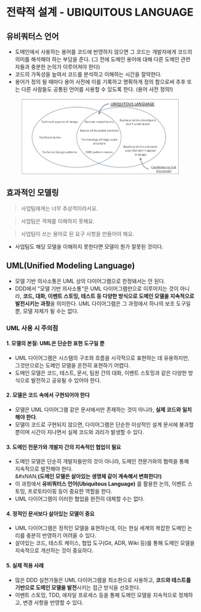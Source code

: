 # 전략적 설계 - UBIQUITOUS LANGUAGE

## 유비쿼터스 언어

* 도메인에서 사용하는 용어를 코드에 반영하지 않으면 그 코드는 개발자에게 코드의 의미를 해석해야 하는 부담을 준다. (그 전에 도메인 용어에 대해 다른 도메인 관련자들과 충분한 논의가 이루어져야 한다)&#x20;
* 코드의 가독성을 높여서 코드를 분석하고 이해하는 시간을 절약한다.
* 용어가 정의 될 때마다 용어 사전에 이를 기록하고 명확하게 정의 함으로써 추후 또는 다른 사람들도 공통된 언어를 사용할 수 있도록 한다. (용어 사전 정의!)&#x20;

<figure><img src="../../../../../.gitbook/assets/image.png" alt=""><figcaption></figcaption></figure>

## 효과적인 모델링&#x20;

> 사업팀에게는 너무 추상적이라서요.

> 사업팀은 객체를 이해하지 못해요.

> 사업팀이 쓰는 용어로 된 요구 사항을 만들어야 해요.

* 사업팀도 해당 모델을 이해하지 못한다면 모델이 뭔가 잘못된 것이다.

## UML(Unified Modeling Language)

* 모델 기반 의사소통은 UML 상의 다이어그램으로 한정돼서는 안 된다.
* DDD에서 "모델 기반 의사소통"은 UML 다이어그램만으로 이루어지는 것이 아니라, **코드, 대화, 이벤트 스토밍, 테스트 등 다양한 방식으로 도메인 모델을 지속적으로 발전시키는 과정**을 의미한다. UML 다이어그램은 그 과정에서 하나의 보조 도구일 뿐, 모델 자체가 될 수는 없다.

### UML 사용 시 주의점

#### 1. 모델의 본질: UML은 단순한 표현 도구일 뿐

* UML 다이어그램은 시스템의 구조와 흐름을 시각적으로 표현하는 데 유용하지만, 그것만으로는 도메인 모델을 온전히 표현하기 어렵다.
* 도메인 모델은 코드, 테스트, 문서, 팀원 간의 대화, 이벤트 스토밍과 같은 다양한 방식으로 발전하고 공유될 수 있어야 한다.

#### 2. **모델은 코드 속에서 구현되어야 한다**

* 모델은 UML 다이어그램 같은 문서에서만 존재하는 것이 아니라, **실제 코드와 일치해야 한다**.
* 모델이 코드로 구현되지 않으면, 다이어그램은 단순한 이상적인 설계 문서에 불과할 뿐이며 시간이 지나면서 실제 코드와 괴리가 발생할 수 있다.

#### 3. 도메인 전문가와 개발자 간의 지속적인 협업이 필요

* 도메인 모델은 단순히 개발자들만의 것이 아니라, 도메인 전문가와의 협력을 통해 지속적으로 발전해야 한다.\
  &#xNAN;**(도메인 모델은 살아있는 생명체 같이 계속해서 변화한다!)**&#x20;
* 이 과정에서 **유비쿼터스 언어(Ubiquitous Language)** 를 활용한 논의, 이벤트 스토밍, 프로토타이핑 등이 중요한 역할을 한다.
* UML 다이어그램이 이러한 협업을 완전히 대체할 수는 없다.

#### 4. **정적인 문서보다 살아있는 모델이 중요**

* UML 다이어그램은 정적인 모델을 표현하는데, 이는 현실 세계의 복잡한 도메인 논리를 충분히 반영하기 어려울 수 있다.
* 살아있는 코드, 테스트 케이스, 협업 도구(Git, ADR, Wiki 등)를 통해 도메인 모델을 지속적으로 개선하는 것이 중요하다.

#### 5. **실제 적용 사례**

* 많은 DDD 실천가들은 UML 다이어그램을 최소한으로 사용하고, **코드와 테스트를 기반으로 도메인 모델을 발전**시키는 접근 방식을 선호한다.
* 이벤트 스토밍, TDD, 애자일 프로세스 등을 통해 도메인 모델을 지속적으로 정제하고, 변경 사항을 반영할 수 있다.
